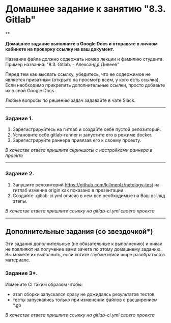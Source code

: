 # Домашнее задание к занятию "8.3. Gitlab"

**

**Домашнее задание выполните в Google Docs и отправьте в личном кабинете на проверку ссылку на ваш документ.**

Название файла должно содержать номер лекции и фамилию студента. Пример названия: "8.3. Gitlab. - Александр Дивеев"

Перед тем как выслать ссылку, убедитесь, что ее содержимое не является приватным (открыто на просмотр всем, у кого есть ссылка). Если необходимо прикрепить дополнительные ссылки, просто добавьте их в свой Google Docs.

Любые вопросы по решению задач задавайте в чате Slack.

---

### Задание 1.

1. Зарегистрируйтесь на гитлаб и создайте себе пустой репозиторий.
1. Установите себе gitlab-runner и запустите его в режиме docker.
2. Зарегистрируйте раннера привязав его к своему проекту.

*В качестве ответа пришлите скриншоты с настройками раннера в проекте*

---

### Задание 2.


1. Запушите репозиторий https://github.com/killmeplz/netology-test на гитлаб изменив origin как показано в презентации
2. Создайте .gitlab-ci.yml описав в нем все необходимые на Ваш взгляд этапы.

*В качестве ответа пришлите ссылку на gitlab-ci.yml своего проекта*

---
## Дополнительные задания (со звездочкой*)

Эти задания дополнительные (не обязательные к выполнению) и никак не повлияют на получение вами зачета по этому домашнему заданию. Вы можете их выполнить, если хотите глубже и/или шире разобраться в материале.

### Задание 3*.

Измените CI таким образом чтобы:
 - этап сборки запускался сразу не дожидаясь результатов тестов
 - тесты запускались только при изменении файлов с расширением *.go

*В качестве ответа пришлите ссылку на gitlab-ci.yml своего проекта*
